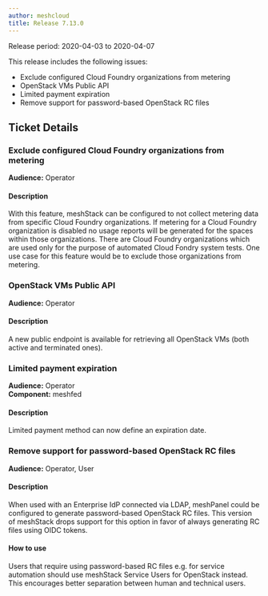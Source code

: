```yaml
---
author: meshcloud
title: Release 7.13.0
---
```


Release period: 2020-04-03 to 2020-04-07

This release includes the following issues:
* Exclude configured Cloud Foundry organizations from metering
* OpenStack VMs Public API
* Limited payment expiration
* Remove support for password-based OpenStack RC files
<!--truncate-->

## Ticket Details
### Exclude configured Cloud Foundry organizations from metering
**Audience:** Operator<br>

#### Description
With this feature, meshStack can be configured to not collect metering data from specific Cloud Foundry organizations.
If metering for a Cloud Foundry organization is disabled no usage reports will be generated for the spaces within those organizations.
There are Cloud Foundry organizations which are used only for the purpose of automated Cloud Fondry system tests.
One use case for this feature would be to exclude those organizations from metering.

### OpenStack VMs Public API
**Audience:** Operator<br>

#### Description
A new public endpoint is available for retrieving all OpenStack VMs (both active and terminated ones).

### Limited payment expiration
**Audience:** Operator<br>**Component:** meshfed


#### Description
Limited payment method can now define an expiration date.

### Remove support for password-based OpenStack RC files
**Audience:** Operator, User<br>

#### Description
When used with an Enterprise IdP connected via LDAP, meshPanel could be configured to generate
password-based OpenStack RC files. This version of meshStack drops support for this option in
favor of always generating RC files using OIDC tokens.

#### How to use
Users that require using password-based RC files e.g. for service automation should use 
meshStack Service Users for OpenStack instead. This encourages better separation between
human and technical users.


